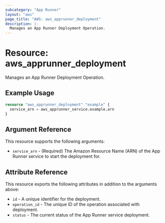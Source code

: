 ```yaml
---
subcategory: "App Runner"
layout: "aws"
page_title: "AWS: aws_apprunner_deployment"
description: |-
  Manages an App Runner Deployment Operation.
---
```


# Resource: aws_apprunner_deployment

Manages an App Runner Deployment Operation.

## Example Usage

```terraform
resource "aws_apprunner_deployment" "example" {
  service_arn = aws_apprunner_service.example.arn
}
```

## Argument Reference

This resource supports the following arguments:

* `service_arn` - (Required) The Amazon Resource Name (ARN) of the App Runner service to start the deployment for.

## Attribute Reference

This resource exports the following attributes in addition to the arguments above:

* `id` - A unique identifier for the deployment.
* `operation_id` - The unique ID of the operation associated with deployment.
* `status` - The current status of the App Runner service deployment.
